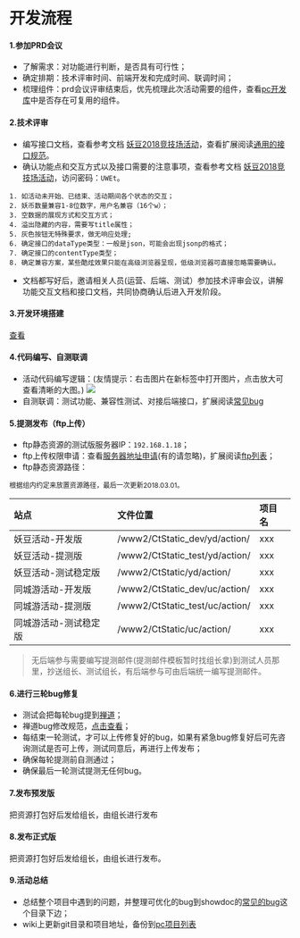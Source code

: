 # 开发流程

#### 1.参加PRD会议
* 了解需求：对功能进行判断，是否具有可行性；
* 确定排期：技术评审时间、前端开发和完成时间、联调时间；
* 梳理组件：prd会议评审结束后，优先梳理此次活动需要的组件，查看[pc开发库](http://192.168.1.26:8080/doku.php?id=pctoollist)中是否存在可复用的组件。

#### 2.技术评审
* 编写接口文档，查看参考文档 [妖豆2018竞技场活动](http://doc.uc108.org:8002/index.php?s=/47&amp;page_id=1146)，查看扩展阅读[通用的接口规范](http://192.168.1.26:8080/doku.php?id=outguide:interface:3.0.0)。
* 确认功能点和交互方式以及接口需要的注意事项，查看参考文档 [妖豆2018竞技场活动](http://naotu.baidu.com/file/5d35a5ba93d55c40f8523fcef408b4ab)，访问密码：`UWEt`。
>
    1. 如活动未开始、已结束、活动期间各个状态的交互；
    2. 妖币数量兼容1-8位数字，用户名兼容（16个w）；
    3. 空数据的展现方式和交互方式；
    4. 溢出隐藏的内容，需要写title属性；
    5. 灰色按钮无特殊要求，做无响应处理;
    6. 确定接口的dataType类型：一般是json，可能会出现jsonp的格式；
    7. 确定接口的contentType类型；
    8. 确定兼容方案，某些酷炫效果只能在高级浏览器呈现，低级浏览器可直接忽略需要确认。

* 文档都写好后，邀请相关人员(运营、后端、测试）参加技术评审会议，讲解功能交互文档和接口文档，共同协商确认后进入开发阶段。

#### 3.开发环境搭建
[查看](env.html)

#### 4.代码编写、自测联调
* 活动代码编写逻辑：(友情提示：右击图片在新标签中打开图片，点击放大可查看清晰的大图。)
![](https://www.showdoc.cc/server/api/common/visitfile/sign/2994ed2fbe7664f63c7e48cbcdcd1c86?showdoc=.jpg)
* 自测联调：测试功能、兼容性测试、对接后端接口，扩展阅读[常见bug](bug.html)

#### 5.提测发布（ftp上传）

* ftp静态资源的测试版服务器IP：`192.168.1.18`；
* ftp上传权限申请：查看[服务器地址申请](http://192.168.1.26:8080/doku.php?id=rule:ftpserverapply)(有的请忽略)，扩展阅读[ftp列表](http://192.168.1.26:8080/doku.php?id=home:chenyy:ftp)；
* ftp静态资源路径：	

<p style="font-size:12px;">根据组内约定来放置资源路径，最后一次更新2018.03.01。</p>

|站点|文件位置|项目名|
|:----    |:-------    |:--- |
|  妖豆活动-开发版  |/www2/CtStatic_dev/yd/action/     |xxx |
|  妖豆活动-提测版  |/www2/CtStatic_test/yd/action/     |xxx |
|  妖豆活动-测试稳定版  |/www2/CtStatic/yd/action/     |xxx |
| 同城游活动-开发版  |/www2/CtStatic_dev/uc/action/     |xxx |
| 同城游活动-提测版  |/www2/CtStatic_test/uc/action/     |xxx |
| 同城游活动-测试稳定版  |/www2/CtStatic/uc/action/     |xxx |

> 无后端参与需要编写提测邮件(提测邮件模板暂时找组长拿)到测试人员那里，抄送组长、测试组长，有后端参与可由后端统一编写提测邮件。

#### 6.进行三轮bug修复
* 测试会把每轮bug提到[禅道](http://192.168.1.15/zentao/user-login-L3plbnRhby9idWctdmlldy0xMzM4MC5odG1s.html)；
* 禅道bug修改规范，[点击查看](http://192.168.1.26:8080/doku.php?id=rule:bug)；
* 每结束一轮测试，才可以上传修复好的bug，如果有紧急bug修复好后可先咨询测试是否可上传，测试同意后，再进行上传发布；
* 确保每轮提测前自测通过；
* 确保最后一轮测试提测无任何bug。

#### 7.发布预发版
把资源打包好后发给组长，由组长进行发布

#### 8.发布正式版
把资源打包好后发给组长，由组长进行发布。

#### 9.活动总结
* 总结整个项目中遇到的问题，并整理可优化的bug到showdoc的[常见的bug](https://www.showdoc.cc/web/#/46738327410578?page_id=363026305995473)这个目录下边；
* wiki上更新git目录和项目地址，备份到[pc项目列表](http://192.168.1.26:8080/doku.php?id=gitlist:pc)

